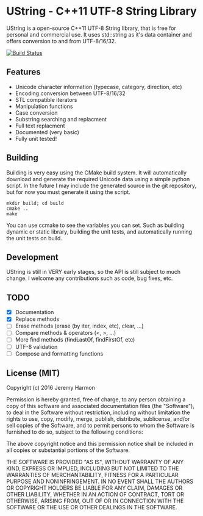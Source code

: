 UString - C++11 UTF-8 String Library
====================================
UString is a open-source C++11 UTF-8 String library, that is free for personal and commercial use. It uses std::string as it's data container and offers conversion to and from UTF-8/16/32.

[![Build Status](https://travis-ci.org/zordtk/ustring.svg?branch=master)](https://travis-ci.org/zordtk/ustring)

## Features ##
 * Unicode character information (typecase, category, direction, etc)
 * Encoding conversion between UTF-8/16/32
 * STL compatible iterators
 * Manipulation functions
  * Case conversion
  * Substring searching and replacment
  * Full text replacment
 * Documented (very basic)
 * Fully unit tested!
 
## Building ##
Building is very easy using the CMake build system. It will automatically download and generate the required Unicode data using a simple python script. In the future I may include the generated source in the git repository, but for now you must generate it using the script.
```
mkdir build; cd build
cmake ..
make
```
You can use ccmake to see the variables you can set. Such as building dynamic or static library, building the unit tests, and automatically running the unit tests on build.

## Development ##
UString is still in VERY early stages, so the API is still subject to much change. I welcome any contributions such as code, bug fixes, etc.

## TODO ##
- [x] Documentation
- [x] Replace methods
- [ ] Erase methods (erase (by iter, index, etc), clear, ...)
- [ ] Compare methods & operators (<, >, ...)
- [ ] More find methods (~~findLastOf~~, findFirstOf, etc)
- [ ] UTF-8 validation 
- [ ] Compose and formatting functions

## License (MIT) ##
Copyright (c) 2016 Jeremy Harmon

Permission is hereby granted, free of charge, to any person obtaining a copy of this software and associated documentation files (the "Software"), to deal in the Software without restriction, including without limitation the rights to use, copy, modify, merge, publish, distribute, sublicense, and/or sell copies of the Software, and to permit persons to whom the Software is furnished to do so, subject to the following conditions:

The above copyright notice and this permission notice shall be included in all copies or substantial portions of the Software.

THE SOFTWARE IS PROVIDED "AS IS", WITHOUT WARRANTY OF ANY KIND, EXPRESS OR IMPLIED, INCLUDING BUT NOT LIMITED TO THE WARRANTIES OF MERCHANTABILITY, FITNESS FOR A PARTICULAR PURPOSE AND NONINFRINGEMENT. IN NO EVENT SHALL THE AUTHORS OR COPYRIGHT HOLDERS BE LIABLE FOR ANY CLAIM, DAMAGES OR OTHER LIABILITY, WHETHER IN AN ACTION OF CONTRACT, TORT OR OTHERWISE, ARISING FROM, OUT OF OR IN CONNECTION WITH THE SOFTWARE OR THE USE OR OTHER DEALINGS IN THE SOFTWARE.
